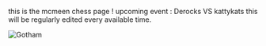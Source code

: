 this is the mcmeen chess page !
upcoming event : Derocks VS kattykats 
this will be regularly edited every available time.

  
![Gotham](https://github.com/user-attachments/assets/6e330573-8534-419d-b895-9e33fc8f3b12)
